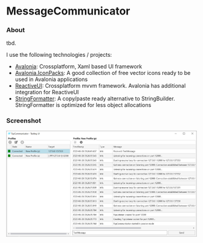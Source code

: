 # MessageCommunicator
### About
tbd.

I use the following technologies / projects:
 - [Avalonia](https://github.com/AvaloniaUI/Avalonia): Crossplatform, Xaml based UI framework
 - [Avalonia.IconPacks](https://github.com/ahopper/Avalonia.IconPacks): A good collection of free vector icons ready to be used in Avalonia applications
 - [ReactiveUI](https://github.com/reactiveui/ReactiveUI): Crossplatform mvvm framework. Avalonia has additional integration for ReactiveUI
 - [StringFormatter](https://github.com/MikePopoloski/StringFormatter): A copy/paste ready alternative to StringBuilder. StringFormatter is optimized for less object allocations

### Screenshot
![alt text](_Misc/Screenshot_01.png "Screenshot of the testing UI")